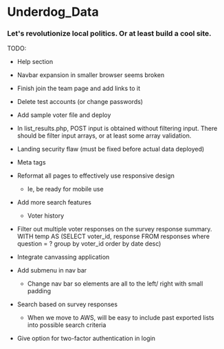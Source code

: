 # Underdog_Data

### Let's revolutionize local politics. Or at least build a cool site.

TODO:

- Help section 

- Navbar expansion in smaller browser seems broken

- Finish join the team page and add links to it

- Delete test accounts (or change passwords)

- Add sample voter file and deploy 

- In list_results.php, POST input is obtained without filtering input. There should be filter input arrays, or at least some array validation.

- Landing security flaw (must be fixed before actual data deployed)

- Meta tags

- Reformat all pages to effectively use responsive design 
    - Ie, be ready for mobile use

- Add more search features 
    - Voter history
    
- Filter out multiple voter responses on the survey response summary.
WITH temp AS 
(SELECT voter_id, response FROM responses
where question = ?
group by voter_id
order by date desc)

- Integrate canvassing application

- Add submenu in nav bar
    - Change nav bar so elements are all to the left/ right with small padding

- Search based on survey responses
    - When we move to AWS, will be easy to include past exported lists into possible search criteria

- Give option for two-factor authentication in login
